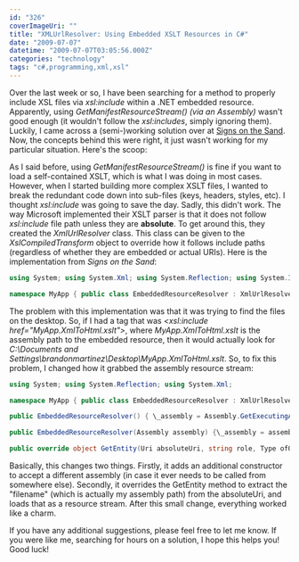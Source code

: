 ```yaml
---
id: "326"
coverImageUri: ""
title: "XMLUrlResolver: Using Embedded XSLT Resources in C#"
date: "2009-07-07"
datetime: "2009-07-07T03:05:56.000Z"
categories: "technology"
tags: "c#,programming,xml,xsl"
---
```


Over the last week or so, I have been searching for a method to properly include XSL files via _xsl:include_ within a .NET embedded resource. Apparently, using _GetManifestResourceStream() (via an Assembly)_ wasn't good enough (it wouldn't follow the _xsl:includes_, simply ignoring them). Luckily, I came across a (semi-)working solution over at [Signs on the Sand](http://www.tkachenko.com/blog/archives/000653.html "Signs on the Sand: Loading XSLT stylesheets embedded into an assembly - the right way"). Now, the concepts behind this were right, it just wasn't working for my particular situation. Here's the scoop:

As I said before, using _GetManifestResourceStream()_ is fine if you want to load a self-contained XSLT, which is what I was doing in most cases. However, when I started building more complex XSLT files, I wanted to break the redundant code down into sub-files (keys, headers, styles, etc). I thought _xsl:include_ was going to save the day. Sadly, this didn't work. The way Microsoft implemented their XSLT parser is that it does not follow _xsl:include_ file path unless they are **absolute**. To get around this, they created the _XmlUrlResolver_ class. This class can be given to the _XslCompiledTransform_ object to override how it follows include paths (regardless of whether they are embedded or actual URIs). Here is the implementation from _Signs on the Sand_:

``` csharp
using System; using System.Xml; using System.Reflection; using System.IO;

namespace MyApp { public class EmbeddedResourceResolver : XmlUrlResolver { public override object GetEntity(Uri absoluteUri, string role, Type ofObjectToReturn) { Assembly assembly = Assembly.GetExecutingAssembly(); return assembly.GetManifestResourceStream(this.GetType(), Path.GetFileName(absoluteUri.AbsolutePath)); } } }
```

The problem with this implementation was that it was trying to find the files on the desktop. So, if I had a tag that was _&lt;xsl:include href="MyApp.XmlToHtml.xslt"&gt;_, where _MyApp.XmlToHtml.xslt_ is the assembly path to the embedded resource, then it would actually look for _C:\\Documents and Settings\\brandonmartinez\\Desktop\\MyApp.XmlToHtml.xslt_. So, to fix this problem, I changed how it grabbed the assembly resource stream:

``` csharp
using System; using System.Reflection; using System.Xml;

namespace MyApp { public class EmbeddedResourceResolver : XmlUrlResolver { private Assembly \_assembly;

public EmbeddedResourceResolver() { \_assembly = Assembly.GetExecutingAssembly(); }

public EmbeddedResourceResolver(Assembly assembly) {\_assembly = assembly;}

public override object GetEntity(Uri absoluteUri, string role, Type ofObjectToReturn) { return \_assembly.GetManifestResourceStream(absoluteUri.Segments\[absoluteUri.Segments.Length - 1\]); } } }
```

Basically, this changes two things. Firstly, it adds an additional constructor to accept a different assembly (in case it ever needs to be called from somewhere else). Secondly, it overrides the GetEntity method to extract the "filename" (which is actually my assembly path) from the absoluteUri, and loads that as a resource stream. After this small change, everything worked like a charm.

If you have any additional suggestions, please feel free to let me know. If you were like me, searching for hours on a solution, I hope this helps you! Good luck!
